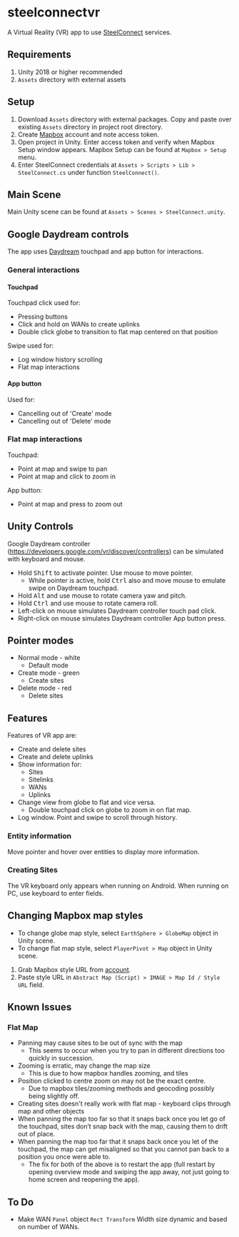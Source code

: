 # steelconnectvr
A Virtual Reality (VR) app to use <a href="https://www.riverbed.com/au/products/steelconnect.html">SteelConnect</a> services.

## Requirements
1. Unity 2018 or higher recommended
2. `Assets` directory with external assets

## Setup 
1. Download `Assets` directory with external packages. Copy and paste over existing `Assets` directory in project root directory.
2. Create <a href="https://www.mapbox.com/">Mapbox</a> account and note access token.
3. Open project in Unity. Enter access token and verify when Mapbox Setup window appears. Mapbox Setup can be found at `Mapbox > Setup` menu.
4. Enter SteelConnect credentials at `Assets > Scripts > Lib > SteelConnect.cs` under function `SteelConnect()`.

## Main Scene
Main Unity scene can be found at `Assets > Scenes > SteelConnect.unity`.

## Google Daydream controls
The app uses <a href="https://support.google.com/daydream/answer/7184597?hl=en">Daydream</a> touchpad and app button for interactions.
### General interactions
#### Touchpad
Touchpad click used for:
* Pressing buttons
* Click and hold on WANs to create uplinks
* Double click globe to transition to flat map centered on that position

Swipe used for:
* Log window history scrolling
* Flat map interactions

#### App button
Used for:
  * Cancelling out of 'Create' mode
  * Cancelling out of 'Delete' mode

### Flat map interactions
Touchpad:
* Point at map and swipe to pan
* Point at map and click to zoom in

App button:
* Point at map and press to zoom out

## Unity Controls
Google Daydream controller (<a href="https://developers.google.com/vr/discover/controllers">https://developers.google.com/vr/discover/controllers</a>) can be simulated with keyboard and mouse.
* Hold <kbd>Shift</kbd> to activate pointer. Use mouse to move pointer.
  * While pointer is active, hold <kbd>Ctrl</kbd> also and move mouse to emulate swipe on Daydream touchpad.
* Hold <kbd>Alt</kbd> and use mouse to rotate camera yaw and pitch.
* Hold <kbd>Ctrl</kbd> and use mouse to rotate camera roll.
* Left-click on mouse simulates Daydream controller touch pad click.
* Right-click on mouse simulates Daydream controller App button press.

## Pointer modes
* Normal mode - white
  * Default mode
* Create mode - green
  * Create sites
* Delete mode - red
  * Delete sites

## Features
Features of VR app are:
* Create and delete sites
* Create and delete uplinks
* Show information for:
  * Sites
  * Sitelinks
  * WANs
  * Uplinks
* Change view from globe to flat and vice versa.
  * Double touchpad click on globe to zoom in on flat map.
* Log window. Point and swipe to scroll through history.

### Entity information
Move pointer and hover over entities to display more information.

### Creating Sites
The VR keyboard only appears when running on Android. When running on PC, use keyboard to enter fields.

## Changing Mapbox map styles
* To change globe map style, select `EarthSphere > GlobeMap` object in Unity scene.
* To change flat map style,  select `PlayerPivot > Map` object in Unity scene.
1. Grab Mapbox style URL from <a href="https://www.mapbox.com/studio/">account</a>.
2. Paste style URL in `Abstract Map (Script) > IMAGE > Map Id / Style URL` field.

## Known Issues
### Flat Map
* Panning may cause sites to be out of sync with the map
  * This seems to occur when you try to pan in different directions too quickly in succession. 
* Zooming is erratic, may change the map size
  * This is due to how mapbox handles zooming, and tiles
* Position clicked to centre zoom on may not be the exact centre.
  * Due to mapbox tiles/zooming methods and geocoding possibly being slightly off.
* Creating sites doesn't really work with flat map - keyboard clips through map and other objects
* When panning the map too far so that it snaps back once you let go of the touchpad, sites don’t snap back with the map, causing them to drift out of place.
* When panning the map too far that it snaps back once you let of the touchpad, the map can get misaligned so that you cannot pan back to a position you once were able to.
  * The fix for both of the above is to restart the app (full restart by opening overview mode and swiping the app away, not just going to home screen and reopening the app).


## To Do
* Make WAN `Panel` object `Rect Transform` Width size dynamic and based on number of WANs.